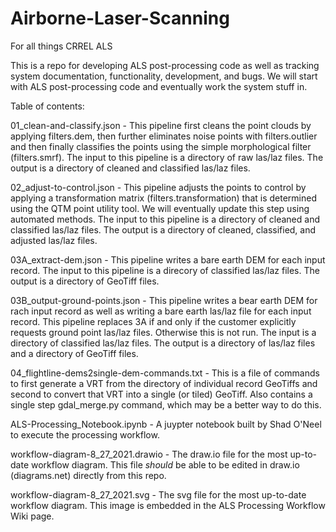 # Airborne-Laser-Scanning
For all things CRREL ALS

This is a repo for developing ALS post-processing code as well as tracking system documentation, functionality, development, and bugs. We will start with ALS post-processing code and eventually work the system stuff in. 

Table of contents:

01_clean-and-classify.json - This pipeline first cleans the point clouds by applying filters.dem, then further eliminates noise points with filters.outlier and then finally classifies the points using the simple morphological filter (filters.smrf). The input to this pipeline is a directory of raw las/laz files. The output is a directory of cleaned and classified las/laz files.

02_adjust-to-control.json - This pipeline adjusts the points to control by applying a transformation matrix (filters.transformation) that is determined using the QTM point utility tool. We will eventually update this step using automated methods. The input to this pipeline is a directory of cleaned and classified las/laz files. The output is a directory of cleaned, classified, and adjusted las/laz files.

03A_extract-dem.json - This pipeline writes a bare earth DEM for each input record. The input to this pipeline is a direcory of classified las/laz files. The output is a directory of GeoTiff files.

03B_output-ground-points.json - This pipeline writes a bear earth DEM for rach input record as well as writing a bare earth las/laz file for each input record. This pipeline replaces 3A if and only if the customer explicitly requests ground point las/laz files. Otherwise this is not run. The input is a directory of classified las/laz files. The output is a directory of las/laz files and a directory of GeoTiff files. 

04_flightline-dems2single-dem-commands.txt - This is a file of commands to first generate a VRT from the directory of individual record GeoTiffs and second to convert that VRT into a single (or tiled) GeoTiff. Also contains a single step gdal_merge.py command, which may be a better way to do this.

ALS-Processing_Notebook.ipynb - A juypter notebook built by Shad O'Neel to execute the processing workflow.

workflow-diagram-8_27_2021.drawio - The draw.io file for the most up-to-date workflow diagram. This file *should* be able to be edited in draw.io (diagrams.net) directly from this repo.

workflow-diagram-8_27_2021.svg - The svg file for the most up-to-date workflow diagram. This image is embedded in the ALS Processing Workflow Wiki page. 
